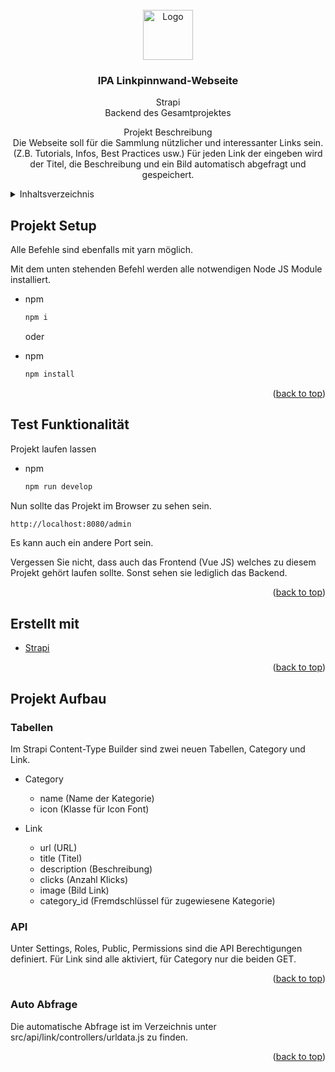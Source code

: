 <div id="top"></div>

<br />
<div align="center">
  <a href="https://github.com/github_username/repo_name">
    <img src="src/assets/project_logo/ipa_projekt_logo.svg" alt="Logo" width="80" height="80">
  </a>

<h3 align="center">IPA Linkpinnwand-Webseite</h3>

<p>Strapi<br />
Backend des Gesamtprojektes
</p>

  <p align="center">
    Projekt Beschreibung
    <br />
    Die Webseite soll für die Sammlung nützlicher und interessanter Links sein. (Z.B. Tutorials, Infos, Best Practices usw.)
    Für jeden Link der eingeben wird der Titel, die Beschreibung und ein Bild automatisch abgefragt und gespeichert.
  </p>
</div>

<details>
  <summary>Inhaltsverzeichnis</summary>
  <ol>
    <li>
      <a href="#projekt-setup">Projekt Setup</a>
    </li>
    <li>
      <a href="#erstellt-mit">Erstellt mit</a>
    </li>
    <li>
      <a href="#projekt-setup">Projektaufbau</a>
      <ul>
        <li><a href="#home-seite">Home-Seite</a></li>
        <li><a href="#info-Seite">Info-Seite</a></li>
        <li><a href="#detail-seite">Detail-Seite</a></li>
        <li><a href="#erstell-seite">Erstell-Seite</a></li>
        <li><a href="#editier-seite">Editier-Seite</a></li>
        <li><a href="#impressum-seite">Impressum-Seite</a></li>
        <li><a href="#komponenten">Komponenten</a></li>
      </ul>
    </li>
    <li>
      <a href="#version">Version</a>
    </li>
    <li>
      <a href="#updates">Updates</a>
    </li>
          <ul>
        <li><a href="#version-1.0">Version 1.0</a></li>
        <li><a href="#version-2.0">Version 2.0</a></li>
        <li><a href="#version-3.0">Version 3.0</a></li>
        <li><a href="#version-4.0">Version 4.0</a></li>
        <li><a href="#version-5.0">Version 5.0</a></li>
        <li><a href="#version-5.0">Version 6.0</a></li>
      </ul>
  </ol>
</details>

## Projekt Setup

Alle Befehle sind ebenfalls mit yarn möglich.

Mit dem unten stehenden Befehl werden alle notwendigen Node JS Module installiert.

- npm

  ```sh
  npm i
  ```

  oder

- npm

  ```sh
  npm install
  ```

<p align="right">(<a href="#top">back to top</a>)</p>

## Test Funktionalität

Projekt laufen lassen

- npm

  ```sh
  npm run develop
  ```

Nun sollte das Projekt im Browser zu sehen sein.

```sh
http://localhost:8080/admin
```

Es kann auch ein andere Port sein.

Vergessen Sie nicht, dass auch das Frontend (Vue JS) welches zu diesem Projekt gehört laufen sollte. Sonst sehen sie lediglich das Backend.

<p align="right">(<a href="#top">back to top</a>)</p>

## Erstellt mit

- [Strapi](https://strapi.io/)

<p align="right">(<a href="#top">back to top</a>)</p>

<!-- GETTING STARTED -->

## Projekt Aufbau

### Tabellen

Im Strapi Content-Type Builder sind zwei neuen Tabellen, Category und Link.

- Category

  - name (Name der Kategorie)
  - icon (Klasse für Icon Font)

- Link
  - url (URL)
  - title (Titel)
  - description (Beschreibung)
  - clicks (Anzahl Klicks)
  - image (Bild Link)
  - category_id (Fremdschlüssel für zugewiesene Kategorie)

### API

Unter Settings, Roles, Public, Permissions sind die API Berechtigungen definiert. Für Link sind alle aktiviert, für Category nur die beiden GET.

<p align="right">(<a href="#top">back to top</a>)</p>

### Auto Abfrage

Die automatische Abfrage ist im Verzeichnis unter src/api/link/controllers/urldata.js zu finden.

<p align="right">(<a href="#top">back to top</a>)</p>
